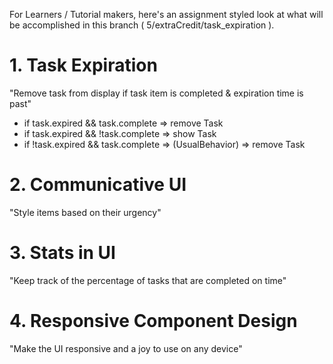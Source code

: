 For Learners / Tutorial makers, here's an assignment styled look at what will be accomplished in this branch ( 5/extraCredit/task_expiration ).

# 1. Task Expiration
"Remove task from display if task item is completed & expiration time is past"
  * if task.expired && task.complete => remove Task
  * if task.expired && !task.complete => show Task
  * if !task.expired && task.complete => (UsualBehavior) => remove Task

# 2. Communicative UI
"Style items based on their urgency"

# 3. Stats in UI
"Keep track of the percentage of tasks that are completed on time"

# 4. Responsive Component Design
"Make the UI responsive and a joy to use on any device"
